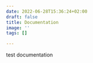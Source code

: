 ```yaml
---
date: 2022-06-28T15:36:24+02:00
draft: false
title: Documentation
image: ''
tags: []

---
```

test documentation